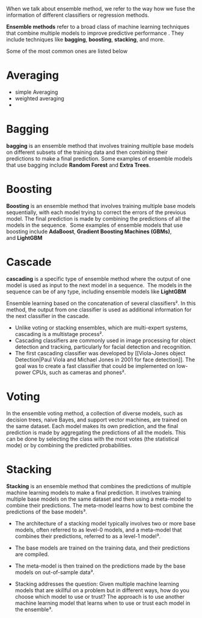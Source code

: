 When we talk about ensemble method, we refer to the way how we fuse the information of different classifiers or regression methods. 

**Ensemble methods** refer to a broad class of machine learning techniques that combine multiple models to improve predictive performance . They include techniques like **bagging**, **boosting**, **stacking**, and more.

Some of the most common ones are listed below

# Averaging
- simple Averaging 
- weighted averaging 
- 

# Bagging
**bagging** is an ensemble method that involves training multiple base models on different subsets of the training data and then combining their predictions to make a final prediction. Some examples of ensemble models that use bagging include **Random Forest** and **Extra Trees**.

# Boosting
**Boosting** is an ensemble method that involves training multiple base models sequentially, with each model trying to correct the errors of the previous model. The final prediction is made by combining the predictions of all the models in the sequence. 
Some examples of ensemble models that use boosting include **AdaBoost**, **Gradient Boosting Machines (GBMs)**, and **LightGBM**
# Cascade
**cascading** is a specific type of ensemble method where the output of one model is used as input to the next model in a sequence. 
The models in the sequence can be of any type, including ensemble models like **LightGBM**

Ensemble learning based on the concatenation of several classifiers². 
In this method, the output from one classifier is used as additional information for the next classifier in the cascade.
- Unlike voting or stacking ensembles, which are multi-expert systems, cascading is a multistage process².
- Cascading classifiers are commonly used in image processing for object detection and tracking, particularly for facial detection and recognition.
- The first cascading classifier was developed by [[Viola-Jones object Detection|Paul Viola and Michael Jones in 2001 for face detection]]. The goal was to create a fast classifier that could be implemented on low-power CPUs, such as cameras and phones².

# Voting
In the ensemble voting method, a collection of diverse models, such as decision trees, naive Bayes, and support vector machines, are trained on the same dataset. Each model makes its own prediction, and the final prediction is made by aggregating the predictions of all the models. This can be done by selecting the class with the most votes (the statistical mode) or by combining the predicted probabilities.
# Stacking
**Stacking** is an ensemble method that combines the predictions of multiple machine learning models to make a final prediction. It involves training multiple base models on the same dataset and then using a meta-model to combine their predictions. The meta-model learns how to best combine the predictions of the base models³.

- The architecture of a stacking model typically involves two or more base models, often referred to as level-0 models, and a meta-model that combines their predictions, referred to as a level-1 model³.
- The base models are trained on the training data, and their predictions are compiled.
- The meta-model is then trained on the predictions made by the base models on out-of-sample data³.

- Stacking addresses the question: Given multiple machine learning models that are skillful on a problem but in different ways, how do you choose which model to use or trust? The approach is to use another machine learning model that learns when to use or trust each model in the ensemble³.




